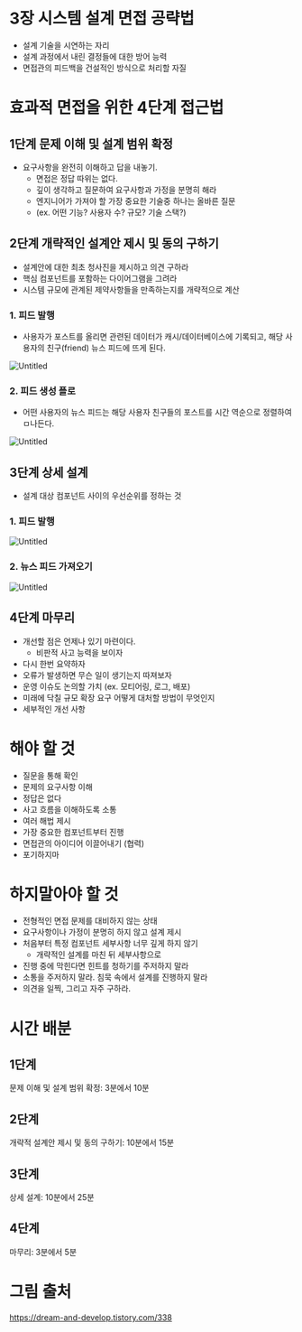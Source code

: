 # 3장 시스템 설계 면접 공략법

- 설계 기술을 시연하는 자리
- 설계 과정에서 내린 결정들에 대한 방어 능력
- 면접관의 피드백을 건설적인 방식으로 처리할 자질

# 효과적 면접을 위한 4단계 접근법

## 1단계 문제 이해 및 설계 범위 확정

- 요구사항을 완전히 이해하고 답을 내놓기.
    - 면접은 정답 따위는 없다.
    - 깊이 생각하고 질문하여 요구사항과 가정을 분명히 해라
    - 엔지니어가 가져야 할 가장 중요한 기술중 하나는 올바른 질문
    - (ex. 어떤 기능? 사용자 수? 규모? 기술 스택?)

## 2단계 개략적인 설계안 제시 및 동의 구하기

- 설계안에 대한 최초 청사진을 제시하고 의견 구하라
- 핵심 컴포넌트를 포함하는 다이어그램을 그려라
- 시스템 규모에 관계된 제약사항들을 만족하는지를 개략적으로 계산

### 1. 피드 발행

- 사용자가 포스트를 올리면 관련된 데이터가 캐시/데이터베이스에 기록되고, 해당 사용자의 친구(friend) 뉴스 피드에 뜨게 된다.

![Untitled](3%E1%84%8C%E1%85%A1%E1%86%BC%20%E1%84%89%E1%85%B5%E1%84%89%E1%85%B3%E1%84%90%E1%85%A6%E1%86%B7%20%E1%84%89%E1%85%A5%E1%86%AF%E1%84%80%E1%85%A8%20%E1%84%86%E1%85%A7%E1%86%AB%E1%84%8C%E1%85%A5%E1%86%B8%20%E1%84%80%E1%85%A9%E1%86%BC%E1%84%85%E1%85%A3%E1%86%A8%E1%84%87%E1%85%A5%E1%86%B8%208da7b51761ff4c86b782cafc253544d0/Untitled.png)

### 2. 피드 생성 플로

- 어떤 사용자의 뉴스 피드는 해당 사용자 친구들의 포스트를 시간 역순으로 정렬하여 ㅁ나든다.

![Untitled](3%E1%84%8C%E1%85%A1%E1%86%BC%20%E1%84%89%E1%85%B5%E1%84%89%E1%85%B3%E1%84%90%E1%85%A6%E1%86%B7%20%E1%84%89%E1%85%A5%E1%86%AF%E1%84%80%E1%85%A8%20%E1%84%86%E1%85%A7%E1%86%AB%E1%84%8C%E1%85%A5%E1%86%B8%20%E1%84%80%E1%85%A9%E1%86%BC%E1%84%85%E1%85%A3%E1%86%A8%E1%84%87%E1%85%A5%E1%86%B8%208da7b51761ff4c86b782cafc253544d0/Untitled%201.png)

## 3단계 상세 설계

- 설계 대상 컴포넌트 사이의 우선순위를 정하는 것

### 1. 피드 발행

![Untitled](3%E1%84%8C%E1%85%A1%E1%86%BC%20%E1%84%89%E1%85%B5%E1%84%89%E1%85%B3%E1%84%90%E1%85%A6%E1%86%B7%20%E1%84%89%E1%85%A5%E1%86%AF%E1%84%80%E1%85%A8%20%E1%84%86%E1%85%A7%E1%86%AB%E1%84%8C%E1%85%A5%E1%86%B8%20%E1%84%80%E1%85%A9%E1%86%BC%E1%84%85%E1%85%A3%E1%86%A8%E1%84%87%E1%85%A5%E1%86%B8%208da7b51761ff4c86b782cafc253544d0/Untitled%202.png)

### 2. 뉴스 피드 가져오기

![Untitled](3%E1%84%8C%E1%85%A1%E1%86%BC%20%E1%84%89%E1%85%B5%E1%84%89%E1%85%B3%E1%84%90%E1%85%A6%E1%86%B7%20%E1%84%89%E1%85%A5%E1%86%AF%E1%84%80%E1%85%A8%20%E1%84%86%E1%85%A7%E1%86%AB%E1%84%8C%E1%85%A5%E1%86%B8%20%E1%84%80%E1%85%A9%E1%86%BC%E1%84%85%E1%85%A3%E1%86%A8%E1%84%87%E1%85%A5%E1%86%B8%208da7b51761ff4c86b782cafc253544d0/Untitled%203.png)

## 4단계 마무리

- 개선할 점은 언제나 있기 마련이다.
    - 비판적 사고 능력을 보이자
- 다시 한번 요약하자
- 오류가 발생하면 무슨 일이 생기는지 따져보자
- 운영 이슈도 논의할 가치 (ex. 모티어링, 로그, 배포)
- 미래에 닥칠 규모 확장 요구 어떻게 대처할 방법이 무엇인지
- 세부적인 개선 사항

# 해야 할 것

- 질문을 통해 확인
- 문제의 요구사항 이해
- 정답은 없다
- 사고 흐름을 이해하도록 소통
- 여러 해법 제시
- 가장 중요한 컴포넌트부터 진행
- 면접관의 아이디어 이끌어내기 (협력)
- 포기하지마

# 하지말아야 할 것

- 전형적인 면접 문제를 대비하지 않는 상태
- 요구사항이나 가정이 분명히 하지 않고 설계 제시
- 처음부터 특정 컴포넌트 세부사항 너무 깊게 하지 않기
    - 개략적인 설계를 마친 뒤 세부사항으로
- 진행 중에 막힌다면 힌트를 청하기를 주저하지 말라
- 소통을 주저하지 말라. 침묵 속에서 설계를 진행하지 말라
- 의견을 일찍, 그리고 자주 구하라.

# 시간 배분

## 1단계

문제 이해 및 설계 범위 확정: 3분에서 10분

## 2단계

개략적 설계안 제시 및 동의 구하기: 10분에서 15분

## 3단계

상세  설계: 10분에서 25분

## 4단계

마무리: 3분에서 5분

# 그림 출처

https://dream-and-develop.tistory.com/338